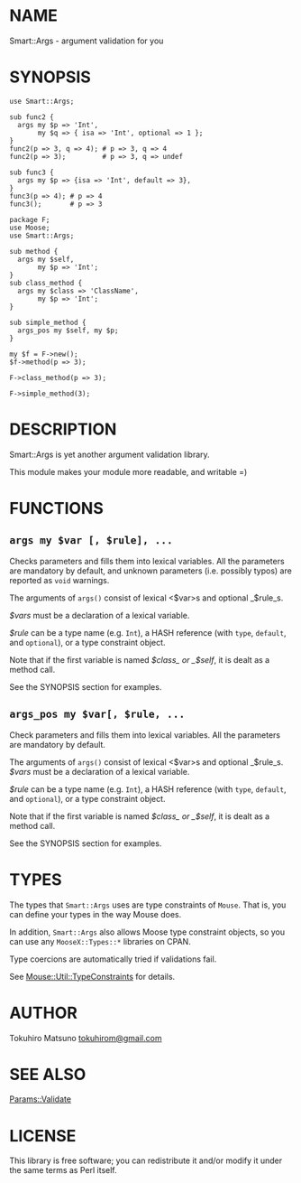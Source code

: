 # NAME

Smart::Args - argument validation for you

# SYNOPSIS

    use Smart::Args;

    sub func2 {
      args my $p => 'Int',
           my $q => { isa => 'Int', optional => 1 };
    }
    func2(p => 3, q => 4); # p => 3, q => 4
    func2(p => 3);         # p => 3, q => undef

    sub func3 {
      args my $p => {isa => 'Int', default => 3},
    }
    func3(p => 4); # p => 4
    func3();       # p => 3

    package F;
    use Moose;
    use Smart::Args;

    sub method {
      args my $self,
           my $p => 'Int';
    }
    sub class_method {
      args my $class => 'ClassName',
           my $p => 'Int';
    }

    sub simple_method {
      args_pos my $self, my $p;
    }

    my $f = F->new();
    $f->method(p => 3);

    F->class_method(p => 3);

    F->simple_method(3);

# DESCRIPTION

Smart::Args is yet another argument validation library.

This module makes your module more readable, and writable =)

# FUNCTIONS

## `args my $var [, $rule], ...`

Checks parameters and fills them into lexical variables. All the parameters
are mandatory by default, and unknown parameters (i.e. possibly typos) are
reported as `void` warnings.

The arguments of `args()` consist of lexical &lt;$var>s and optional _$rule_s.

_$vars_ must be a declaration of a lexical variable.

_$rule_ can be a type name (e.g. `Int`), a HASH reference (with
`type`, `default`, and `optional`), or a type constraint object.

Note that if the first variable is named _$class_ or _$self_, it
is dealt as a method call.

See the SYNOPSIS section for examples.

## `args_pos my $var[, $rule, ...`

Check parameters and fills them into lexical variables. All the parameters
are mandatory by default.

The arguments of `args()` consist of lexical &lt;$var>s and optional _$rule_s.
_$vars_ must be a declaration of a lexical variable.

_$rule_ can be a type name (e.g. `Int`), a HASH reference (with
`type`, `default`, and `optional`), or a type constraint object.

Note that if the first variable is named _$class_ or _$self_, it
is dealt as a method call.

See the SYNOPSIS section for examples.

# TYPES

The types that `Smart::Args` uses are type constraints of `Mouse`.
That is, you can define your types in the way Mouse does.

In addition, `Smart::Args` also allows Moose type constraint objects,
so you can use any `MooseX::Types::*` libraries on CPAN.

Type coercions are automatically tried if validations fail.

See [Mouse::Util::TypeConstraints](https://metacpan.org/pod/Mouse::Util::TypeConstraints) for details.

# AUTHOR

Tokuhiro Matsuno <tokuhirom@gmail.com>

# SEE ALSO

[Params::Validate](https://metacpan.org/pod/Params::Validate)

# LICENSE

This library is free software; you can redistribute it and/or modify
it under the same terms as Perl itself.
